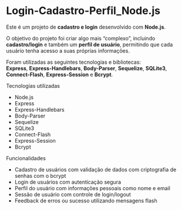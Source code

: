 # Login-Cadastro-Perfil_Node.js
Este é um projeto de **cadastro e login** desenvolvido com **Node.js**.  

O objetivo do projeto foi criar algo mais “complexo”, incluindo **cadastro/login** e também um **perfil de usuário**, permitindo que cada usuário tenha acesso a suas próprias informações.

Foram utilizadas as seguintes tecnologias e bibliotecas:  
**Express**, **Express-Handlebars**, **Body-Parser**, **Sequelize**, **SQLite3**, **Connect-Flash**, **Express-Session** e **Bcrypt**.

Tecnologias utilizadas

- Node.js  
- Express  
- Express-Handlebars  
- Body-Parser  
- Sequelize  
- SQLite3  
- Connect-Flash  
- Express-Session  
- Bcrypt  

Funcionalidades

- Cadastro de usuários com validação de dados com criptografia de senhas com o bcrypt
- Login de usuários com autenticação segura  
- Perfil do usuário com informações pessoais como nome e email
- Sessão de usuário com controle de login/logout  
- Feedback de erros ou sucesso utilizando mensagens flash
